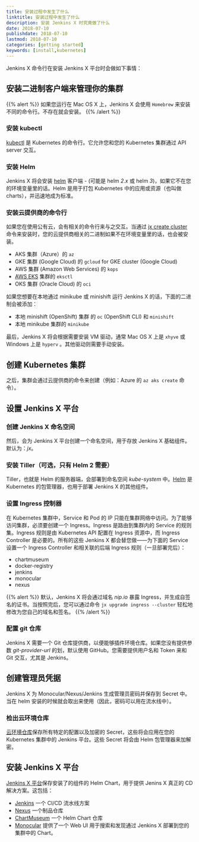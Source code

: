 ```yaml
---
title: 安装过程中发生了什么
linktitle: 安装过程中发生了什么
description: 安装 Jenkins X 时究竟做了什么
date: 2018-07-10
publishdate: 2018-07-10
lastmod: 2018-07-10
categories: [getting started]
keywords: [install,kubernetes]
---
```


Jenkins X 命令行在安装 Jenkins X 平台时会做如下事情：

## 安装二进制客户端来管理你的集群

{{% alert %}}
如果您运行在 Mac OS X 上，Jenkins X 会使用 `Homebrew` 来安装不同的命令行。不存在就会安装。
{{% /alert %}}

### 安装 kubectl

[kubectl](https://kubernetes.io/docs/reference/kubectl/kubectl/) 是 Kubernetes 的命令行。它允许您和您的 Kubernetes 集群通过 API server 交互。

### 安装 Helm

Jenkins X 将会安装 [helm](https://github.com/kubernetes/helm) 客户端 - (可能是  helm *2.x* 或 helm *3*)，如果它不在您的环境变量里的话。Helm 是用于打包 Kubernetes 中的应用或资源（也叫做 charts），并迅速地成为标准。

### 安装云提供商的命令行

如果您在使用公有云，会有相关的命令行来与之交互。当通过 [jx create cluster](/docs/getting-started/setup/create-cluster/) 命令来安装时，您的云提供商相关的二进制如果不在环境变量里的话，也会被安装。

- AKS 集群（Azure）的 `az`
- GKE 集群 (Google Cloud) 的 `gcloud` for GKE cluster (Google Cloud)
- AWS 集群 (Amazon Web Services) 的 `kops`
- [AWS EKS](https://aws.amazon.com/eks/) 集群的 `eksctl`
- OKS 集群 (Oracle Cloud) 的 `oci`

如果您想要在本地通过 minikube 或 minishift 运行 Jenkins X 的话，下面的二进制会被添加：

- 本地 minishift (OpenShift) 集群 的 `oc` (OpenShift CLI) 和 `minishift`
- 本地 minikube 集群的 `minikube`

最后，Jenkins X 将会根据需要安装 VM 驱动，通常 Mac OS X 上是 `xhyve` 或 Windows 上是 `hyperv` 。其他驱动则需要手动安装。

## 创建 Kubernetes 集群

之后，集群会通过云提供商的命令来创建（例如：Azure 的 `az aks create` 命令）。

## 设置 Jenkins X 平台

### 创建 Jenkins X 命名空间

然后，会为 Jenkins X 平台创建一个命名空间，用于存放 Jenkins X 基础组件。默认为：*jx*。

### 安装 Tiller（可选，只有 Helm 2 需要）

Tiller，也就是 Helm 的服务器端，会部署到命名空间 *kube-system* 中。[Helm](https://www.helm.sh/) 是 Kubernetes 的包管理器，也用于部署 Jenkins X 的其他组件。

### 设置 Ingress 控制器

在 Kubernetes 集群中，Service 和 Pod 的 IP 只能在集群网络中访问。为了能够访问集群，必须要创建一个 Ingress。Ingress 是路由到集群内的 Service 的规则集。Ingress 规则是由 Kubernetes API 配置在 Ingress 资源中，而 Ingress Controller 是必要的。所有的这些 Jenkins X 都会替您做——为下面的 Service 设置一个 Ingress Controller 和相关联的后端 Ingress 规则（一旦部署完后）：

- chartmuseum
- docker-registry
- jenkins
- monocular
- nexus

{{% alert %}}
默认，Jenkins X 将会通过域名 *nip.io* 暴露 Ingress，并生成自签名的证书。当按照完后，您可以通过命令 `jx upgrade ingress --cluster` 轻松地修改为您自己的域名和签名。
{{% /alert %}}

### 配置 git 仓库

Jenkins X 需要一个 Git 仓库提供商，以便能够插件环境仓库。如果您没有提供参数 *git-provider-url* 的划，默认使用 GitHub。您需要提供用户名和 Token 来和 Git 交互，尤其是 Jenkins。

## 创建管理员凭据

Jenkins X 为 Monocular/Nexus/Jenkins 生成管理员密码并保存到 Secret 中。当在 helm 安装的时候就会取出来使用（因此，密码可以用在流水线中）。

### 检出云环境仓库

[云环境仓库](https://github.com/jenkins-x/cloud-environments)保存所有特定的配置以及加密的 Secret，这些将会应用在您的 Kubernetes 集群中的 Jenkins 平台。这些 Secret 将会由 Helm 包管理器来加解密。

## 安装 Jenkins X 平台

[Jenkins X 平台](https://github.com/jenkins-x/jenkins-x-platform)保存安装了的组件的 Helm Chart，用于提供 Jenins X 真正的 CD 解决方案。这包括：

- [Jenkins](https://github.com/jenkinsci/jenkins) 一个 CI/CD 流水线方案
- [Nexus](https://www.sonatype.com/nexus-repository-oss) 一个制品仓库
- [ChartMuseum](https://github.com/kubernetes-helm/chartmuseum) 一个 Helm Chart 仓库
- [Monocular](https://github.com/kubernetes-helm/monocular) 提供了一个 Web UI 用于搜索和发现通过 Jenkins X 部署到您的集群中的 Chart。
